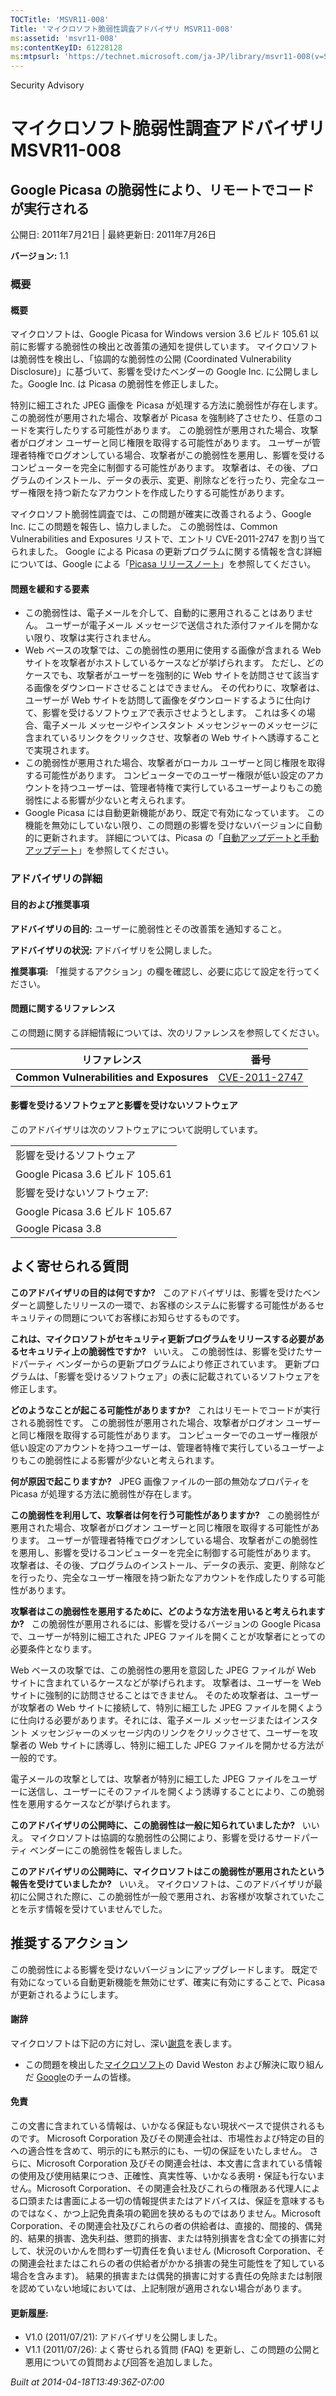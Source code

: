 ```yaml
---
TOCTitle: 'MSVR11-008'
Title: 'マイクロソフト脆弱性調査アドバイザリ MSVR11-008'
ms:assetid: 'msvr11-008'
ms:contentKeyID: 61228128
ms:mtpsurl: 'https://technet.microsoft.com/ja-JP/library/msvr11-008(v=Security.10)'
---
```


Security Advisory

マイクロソフト脆弱性調査アドバイザリ MSVR11-008
===============================================

Google Picasa の脆弱性により、リモートでコードが実行される
----------------------------------------------------------

公開日: 2011年7月21日 | 最終更新日: 2011年7月26日

**バージョン:** 1.1

### 概要

#### 概要

マイクロソフトは、Google Picasa for Windows version 3.6 ビルド 105.61 以前に影響する脆弱性の検出と改善策の通知を提供しています。 マイクロソフトは脆弱性を検出し、「協調的な脆弱性の公開 (Coordinated Vulnerability Disclosure)」に基づいて、影響を受けたベンダーの Google Inc. に公開しました。Google Inc. は Picasa の脆弱性を修正しました。

特別に細工された JPEG 画像を Picasa が処理する方法に脆弱性が存在します。 この脆弱性が悪用された場合、攻撃者が Picasa を強制終了させたり、任意のコードを実行したりする可能性があります。 この脆弱性が悪用された場合、攻撃者がログオン ユーザーと同じ権限を取得する可能性があります。 ユーザーが管理者特権でログオンしている場合、攻撃者がこの脆弱性を悪用し、影響を受けるコンピューターを完全に制御する可能性があります。 攻撃者は、その後、プログラムのインストール、データの表示、変更、削除などを行ったり、完全なユーザー権限を持つ新たなアカウントを作成したりする可能性があります。

マイクロソフト脆弱性調査では、この問題が確実に改善されるよう、Google Inc. にこの問題を報告し、協力しました。 この脆弱性は、Common Vulnerabilities and Exposures リストで、エントリ CVE-2011-2747 を割り当てられました。 Google による Picasa の更新プログラムに関する情報を含む詳細については、Google による「[Picasa リリースノート](http://picasa.google.com/support/bin/static.py?hlrm=en&page=release_notes.cs&from=53209&rd=1)」を参照してください。

#### 問題を緩和する要素

-   この脆弱性は、電子メールを介して、自動的に悪用されることはありません。 ユーザーが電子メール メッセージで送信された添付ファイルを開かない限り、攻撃は実行されません。
-   Web ベースの攻撃では、この脆弱性の悪用に使用する画像が含まれる Web サイトを攻撃者がホストしているケースなどが挙げられます。 ただし、どのケースでも、攻撃者がユーザーを強制的に Web サイトを訪問させて該当する画像をダウンロードさせることはできません。 その代わりに、攻撃者は、ユーザーが Web サイトを訪問して画像をダウンロードするように仕向けて、影響を受けるソフトウェアで表示させようとします。 これは多くの場合、電子メール メッセージやインスタント メッセンジャーのメッセージに含まれているリンクをクリックさせ、攻撃者の Web サイトへ誘導することで実現されます。
-   この脆弱性が悪用された場合、攻撃者がローカル ユーザーと同じ権限を取得する可能性があります。 コンピューターでのユーザー権限が低い設定のアカウントを持つユーザーは、管理者特権で実行しているユーザーよりもこの脆弱性による影響が少ないと考えられます。
-   Google Picasa には自動更新機能があり、既定で有効になっています。 この機能を無効にしていない限り、この問題の影響を受けないバージョンに自動的に更新されます。 詳細については、Picasa の「[自動アップデートと手動アップデート](http://picasa.google.com/support/bin/answer.py?answer=52532)」を参照してください。

### アドバイザリの詳細

#### 目的および推奨事項

**アドバイザリの目的:** ユーザーに脆弱性とその改善策を通知すること。

**アドバイザリの状況:** アドバイザリを公開しました。

**推奨事項:** 「推奨するアクション」の欄を確認し、必要に応じて設定を行ってください。

#### 問題に関するリファレンス

この問題に関する詳細情報については、次のリファレンスを参照してください。

| リファレンス                             | 番号                                                                             |
|------------------------------------------|----------------------------------------------------------------------------------|
| **Common Vulnerabilities and Exposures** | [CVE-2011-2747](http://www.cve.mitre.org/cgi-bin/cvename.cgi?name=cve-2011-2747) |

#### 影響を受けるソフトウェアと影響を受けないソフトウェア

このアドバイザリは次のソフトウェアについて説明しています。

|                                 |
|---------------------------------|
| 影響を受けるソフトウェア        |
| Google Picasa 3.6 ビルド 105.61 |
| 影響を受けないソフトウェア:     |
| Google Picasa 3.6 ビルド 105.67 |
| Google Picasa 3.8               |

よく寄せられる質問
------------------

<span></span>
**このアドバイザリの目的は何ですか?**  
このアドバイザリは、影響を受けたベンダーと調整したリリースの一環で、お客様のシステムに影響する可能性があるセキュリティの問題についてお客様にお知らせするものです。

**これは、マイクロソフトがセキュリティ更新プログラムをリリースする必要があるセキュリティ上の脆弱性ですか?**  
いいえ。 この脆弱性は、影響を受けたサードパーティ ベンダーからの更新プログラムにより修正されています。 更新プログラムは、「影響を受けるソフトウェア」の表に記載されているソフトウェアを修正します。

**どのようなことが起こる可能性がありますか?**  
これはリモートでコードが実行される脆弱性です。 この脆弱性が悪用された場合、攻撃者がログオン ユーザーと同じ権限を取得する可能性があります。 コンピューターでのユーザー権限が低い設定のアカウントを持つユーザーは、管理者特権で実行しているユーザーよりもこの脆弱性による影響が少ないと考えられます。

**何が原因で起こりますか?**  
JPEG 画像ファイルの一部の無効なプロパティを Picasa が処理する方法に脆弱性が存在します。

**この脆弱性を利用して、攻撃者は何を行う可能性がありますか?**  
この脆弱性が悪用された場合、攻撃者がログオン ユーザーと同じ権限を取得する可能性があります。 ユーザーが管理者特権でログオンしている場合、攻撃者がこの脆弱性を悪用し、影響を受けるコンピューターを完全に制御する可能性があります。 攻撃者は、その後、プログラムのインストール、データの表示、変更、削除などを行ったり、完全なユーザー権限を持つ新たなアカウントを作成したりする可能性があります。

**攻撃者はこの脆弱性を悪用するために、どのような方法を用いると考えられますか?**  
この脆弱性が悪用されるには、影響を受けるバージョンの Google Picasa で、ユーザーが特別に細工された JPEG ファイルを開くことが攻撃者にとっての必要条件となります。

Web ベースの攻撃では、この脆弱性の悪用を意図した JPEG ファイルが Web サイトに含まれているケースなどが挙げられます。 攻撃者は、ユーザーを Web サイトに強制的に訪問させることはできません。 そのため攻撃者は、ユーザーが攻撃者の Web サイトに接続して、特別に細工した JPEG ファイルを開くように仕向ける必要があります。それには、電子メール メッセージまたはインスタント メッセンジャーのメッセージ内のリンクをクリックさせて、ユーザーを攻撃者の Web サイトに誘導し、特別に細工した JPEG ファイルを開かせる方法が一般的です。

電子メールの攻撃としては、攻撃者が特別に細工した JPEG ファイルをユーザーに送信し、ユーザーにそのファイルを開くよう誘導することにより、この脆弱性を悪用するケースなどが挙げられます。

**このアドバイザリの公開時に、この脆弱性は一般に知られていましたか?**  
いいえ。 マイクロソフトは協調的な脆弱性の公開により、影響を受けるサードパーティ ベンダーにこの脆弱性を報告しました。

**このアドバイザリの公開時に、マイクロソフトはこの脆弱性が悪用されたという報告を受けていましたか?**  
いいえ。 マイクロソフトは、このアドバイザリが最初に公開された際に、この脆弱性が一般で悪用され、お客様が攻撃されていたことを示す情報を受けていませんでした。

推奨するアクション
------------------

<span></span>
この脆弱性による影響を受けないバージョンにアップグレードします。 既定で有効になっている自動更新機能を無効にせず、確実に有効にすることで、Picasa が更新されるようにします。

#### 謝辞

マイクロソフトは下記の方に対し、深い[謝意](http://technet.microsoft.com/security/bulletin/policy)を表します。

-   この問題を検出した[マイクロソフト](http://www.microsoft.com/)の David Weston および解決に取り組んだ [Google](http://www.google.com/)のチームの皆様。

#### 免責

この文書に含まれている情報は、いかなる保証もない現状ベースで提供されるものです。 Microsoft Corporation 及びその関連会社は、市場性および特定の目的への適合性を含めて、明示的にも黙示的にも、一切の保証をいたしません。 さらに、Microsoft Corporation 及びその関連会社は、本文書に含まれている情報の使用及び使用結果につき、正確性、真実性等、いかなる表明・保証も行ないません。Microsoft Corporation、その関連会社及びこれらの権限ある代理人による口頭または書面による一切の情報提供またはアドバイスは、保証を意味するものではなく、かつ上記免責条項の範囲を狭めるものではありません。Microsoft Corporation、その関連会社及びこれらの者の供給者は、直接的、間接的、偶発的、結果的損害、逸失利益、懲罰的損害、または特別損害を含む全ての損害に対して、状況のいかんを問わず一切責任を負いません (Microsoft Corporation、その関連会社またはこれらの者の供給者がかかる損害の発生可能性を了知している場合を含みます)。 結果的損害または偶発的損害に対する責任の免除または制限を認めていない地域においては、上記制限が適用されない場合があります。

#### 更新履歴:

-   V1.0 (2011/07/21): アドバイザリを公開しました。
-   V1.1 (2011/07/26): よく寄せられる質問 (FAQ) を更新し、この問題の公開と悪用についての質問および回答を追加しました。

*Built at 2014-04-18T13:49:36Z-07:00*

